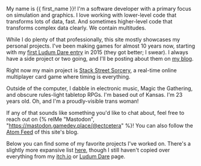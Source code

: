 My name is {{ first_name }}!
I'm a software developer with a primary focus on simulation and graphics.
I love working with lower-level code that transforms lots of data, fast.
And sometimes higher-level code that transforms complex data clearly.
We contain multitudes.

While I do plenty of that professionally, this site mostly showcases my personal projects.
I've been making games for almost 10 years now, starting with my [first Ludum Dare entry](/projects/ld32-golden-spork/) in 2015 (they got better; I swear).
I always have a side project or two going, and I'll be posting about them on [my blog](/blog).

Right now my main project is [Stack Street Sorcery](/projects/stack-street-sorcery/), a real-time online multiplayer card game where timing is everything.

Outside of the computer, I dabble in electronic music, Magic the Gathering, and obscure rules-light tabletop RPGs.
I'm based out of Kansas.
I'm 23 years old.
Oh, and I'm a proudly-visible trans woman!

If any of that sounds like something you'd like to chat about, feel free to reach out on {% relMe "Mastodon", "https://mastodon.gamedev.place/@ectcetera" %}!
You can also follow the [Atom Feed](/blog/atom.xml) of this site's blog.

Below you can find some of my favorite projects I've worked on.
There's a slightly more expansive list [here](/projects), though I still haven't copied over everything from my [itch.io](https://ect.itch.io/) or [Ludum Dare](https://ldjam.com/users/ectucker1/games/) page.
